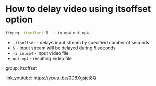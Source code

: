 # How to delay video using itsoffset option

```bash
ffmpeg -itsoffset 5 -i in.mp4 out.mp4
```

- `-itsoffset` - delays input stream by specified number of seconds
- `5` - input stream will be delayed during 5 seconds
- `-i in.mp4` - input video file
- `out.mp4` - resulting video file

group: itsoffset


link_youtube: https://youtu.be/0D8Xgsjct8Q
